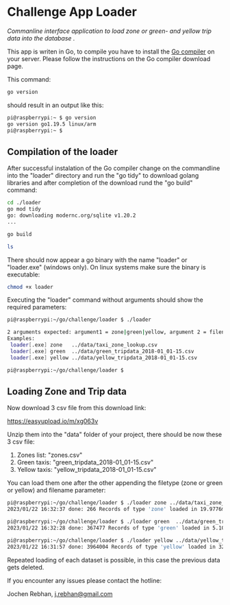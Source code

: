 # Challenge App Loader 

_Commanline interface application to load zone or green- and yellow trip data into the database ._

This app is writen in Go, to compile you have to install the [Go compiler](https://go.dev/dl/) on your server.
Please follow the instructions on the Go compiler download page.

This command:
```bash
go version
```
should result in an output like this:

```bash
pi@raspberrypi:~ $ go version
go version go1.19.5 linux/arm
pi@raspberrypi:~ $
```

## Compilation of the loader

After successful instalation of the Go compiler change on the commandline into the "loader" directory and run the "go tidy" to download 
golang libraries and after completion of the download rund the "go build" command:

```bash
cd ./loader
go mod tidy
go: downloading modernc.org/sqlite v1.20.2
...
```` 

```bash
go build
```

```bash
ls
```

There should now appear a go binary with the name "loader" or "loader.exe" (windows only). 
On linux systems make sure the binary is executable:

```bash
chmod +x loader
```

Executing the "loader" command without arguments should show the required parameters:

```bash
pi@raspberrypi:~/go/challenge/loader $ ./loader

2 arguments expected: argument1 = zone|green|yellow, argument 2 = filename.csv
Examples:
 loader[.exe] zone   ../data/taxi_zone_lookup.csv
 loader[.exe] green  ../data/green_tripdata_2018-01_01-15.csv
 loader[.exe] yellow ../data/yellow_tripdata_2018-01_01-15.csv

pi@raspberrypi:~/go/challenge/loader $
```` 

## Loading Zone and Trip data 

Now download 3 csv file from this download link:

https://easyupload.io/m/xg063v

Unzip them into the "data" folder of your project, there should be now these 3 csv file: 

1. Zones list:   "zones.csv"
2. Green taxis:  "green_tripdata_2018-01_01-15.csv" 
3. Yellow taxis: "yellow_tripdata_2018-01_01-15.csv"


You can load them one after the other appending the filetype (zone or green or yellow) and filename parameter:

```bash
pi@raspberrypi:~/go/challenge/loader $ ./loader zone ../data/taxi_zone_lookup.csv
2023/01/22 16:32:37 done: 266 Records of type 'zone' loaded in 19.9776ms.

pi@raspberrypi:~/go/challenge/loader $ ./loader green  ../data/green_tripdata_2018-01_01-15.csv
2023/01/22 16:32:28 done: 367477 Records of type 'green' loaded in 5.1098583s.

pi@raspberrypi:~/go/challenge/loader $ ./loader yellow ../data/yellow_tripdata_2018-01_01-15.csv
2023/01/22 16:31:57 done: 3964004 Records of type 'yellow' loaded in 32.0927146s.
```

Repeated loading of each dataset is possible, in this case the previous data gets deleted. 

If you encounter any issues please contact the hotline: 
 
Jochen Rebhan, j.rebhan@gmail.com
